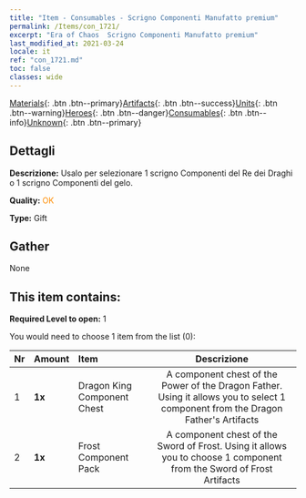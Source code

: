 ```yaml
---
title: "Item - Consumables - Scrigno Componenti Manufatto premium"
permalink: /Items/con_1721/
excerpt: "Era of Chaos  Scrigno Componenti Manufatto premium"
last_modified_at: 2021-03-24
locale: it
ref: "con_1721.md"
toc: false
classes: wide
---
```

 [Materials](/it/Items/){: .btn .btn--primary}[Artifacts](/it/Items/Artifacts/){: .btn .btn--success}[Units](/it/Items/Units/){: .btn .btn--warning}[Heroes](/it/Items/Heroes/){: .btn .btn--danger}[Consumables](/it/Items/Consumables/){: .btn .btn--info}[Unknown](/it/Items/Unknown/){: .btn .btn--primary}

## Dettagli
 **Descrizione:** Usalo per selezionare 1 scrigno Componenti del Re dei Draghi o 1 scrigno Componenti del gelo.

 **Quality:** <span style="color: #FF8C00">OK</span>

 **Type:** Gift

## Gather

  None

## This item contains:

 **Required Level to open:** 1

 You would need to choose 1 item from the list (0):

  | Nr | Amount |     Item    | Descrizione |
  |:---|:-------|:------------|:-----------:|
  | 1 |  **1x** | Dragon King Component Chest | A component chest of the Power of the Dragon Father. Using it allows you to select 1 component from the Dragon Father's Artifacts  | 
  | 2 |  **1x** | Frost Component Pack | A component chest of the Sword of Frost. Using it allows you to choose 1 component from the Sword of Frost Artifacts  | 
